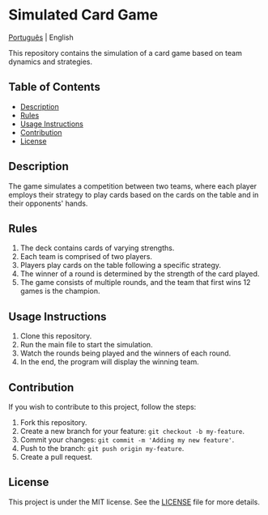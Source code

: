 # Simulated Card Game

[Português](README.pt.md) | English

This repository contains the simulation of a card game based on team dynamics and strategies.

## Table of Contents

- [Description](#description)
- [Rules](#rules)
- [Usage Instructions](#usage-instructions)
- [Contribution](#contribution)
- [License](#license)

## Description

The game simulates a competition between two teams, where each player employs their strategy to play cards based on the cards on the table and in their opponents' hands.

## Rules

1. The deck contains cards of varying strengths.
2. Each team is comprised of two players.
3. Players play cards on the table following a specific strategy.
4. The winner of a round is determined by the strength of the card played.
5. The game consists of multiple rounds, and the team that first wins 12 games is the champion.

## Usage Instructions

1. Clone this repository.
2. Run the main file to start the simulation.
3. Watch the rounds being played and the winners of each round.
4. In the end, the program will display the winning team.

## Contribution

If you wish to contribute to this project, follow the steps:

1. Fork this repository.
2. Create a new branch for your feature: `git checkout -b my-feature`.
3. Commit your changes: `git commit -m 'Adding my new feature'`.
4. Push to the branch: `git push origin my-feature`.
5. Create a pull request.

## License

This project is under the MIT license. See the [LICENSE](LICENSE.md) file for more details.
